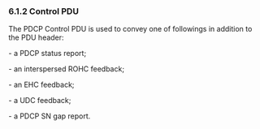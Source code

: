### 6.1.2 Control PDU

The PDCP Control PDU is used to convey one of followings in addition to
the PDU header:

\- a PDCP status report;

\- an interspersed ROHC feedback;

\- an EHC feedback;

\- a UDC feedback;

\- a PDCP SN gap report.